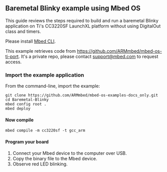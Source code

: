 ## Baremetal Blinky example using Mbed OS

This guide reviews the steps required to build and run a baremetal Blinky application on Ti's CC3220SF LaunchXL platform without using DigitalOut class and timers.

Please install [Mbed CLI](https://github.com/ARMmbed/mbed-cli#installing-mbed-cli).

This example retrieves code from https://github.com/ARMmbed/mbed-os-ti-port. It's a private repo, please contact support@mbed.com to request access.

### Import the example application

From the command-line, import the example:

```
git clone https://github.com/ARMmbed/mbed-os-examples-docs_only.git
cd Baremetal-Blinky
mbed config root .
mbed deploy
```

#### Now compile


```
mbed compile -m cc3220sf -t gcc_arm 
```

#### Program your board

1. Connect your Mbed device to the computer over USB.
2. Copy the binary file to the Mbed device.
3. Observe red LED blinking.

